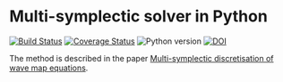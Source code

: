 # Multi-symplectic solver in Python

[![Build Status](https://img.shields.io/travis/olivierverdier/multishake/master.svg?style=flat-square)](https://travis-ci.org/olivierverdier/multishake)
[![Coverage Status](https://img.shields.io/coveralls/olivierverdier/multishake/master.svg?style=flat-square)](https://coveralls.io/r/olivierverdier/multishake?branch=master)
![Python version](https://img.shields.io/badge/python-3.4-blue.svg?style=flat-square)
[![DOI](https://zenodo.org/badge/18905/olivierverdier/multishake.svg?style=flat-square)](https://zenodo.org/badge/latestdoi/18905/olivierverdier/multishake)

The method is described in the paper [Multi-symplectic discretisation of wave map equations](http://arxiv.org/abs/1411.6516).
